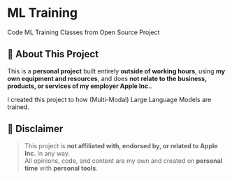 # ML Training

Code ML Training Classes from Open Source Project

## 🚀 About This Project

This is a **personal project** built entirely **outside of working hours**, using **my own equipment and resources**, and does **not relate to the business, products, or services of my employer Apple Inc.**.

I created this project to how (Multi-Modal) Large Language Models are trained.

## 📌 Disclaimer

> This project is **not affiliated with, endorsed by, or related to Apple Inc.** in any way.  
> All opinions, code, and content are my own and created on **personal time** with **personal tools**.
